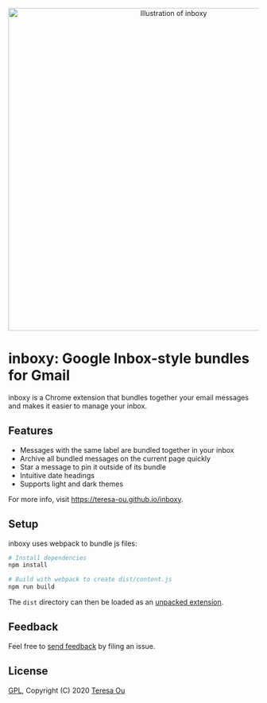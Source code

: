 <p align="center">
  <img width="650" src="https://github.com/teresa-ou/inboxy/blob/master/images/inboxy-illustration.png" alt="Illustration of inboxy">
</p>

# inboxy: Google Inbox-style bundles for Gmail

inboxy is a Chrome extension that bundles together your email messages and makes it easier to manage
your inbox.

## Features

* Messages with the same label are bundled together in your inbox
* Archive all bundled messages on the current page quickly
* Star a message to pin it outside of its bundle
* Intuitive date headings
* Supports light and dark themes

For more info, visit https://teresa-ou.github.io/inboxy.

## Setup

inboxy uses webpack to bundle js files:

```bash
# Install dependencies
npm install

# Build with webpack to create dist/content.js
npm run build
```

The `dist` directory can then be loaded as an [unpacked extension](https://developer.chrome.com/extensions/getstarted).

## Feedback

Feel free to [send feedback](https://github.com/teresa-ou/inboxy/issues) by filing an issue.

## License

[GPL](https://github.com/teresa-ou/inboxy/blob/master/COPYING), Copyright (C) 2020  [Teresa Ou](https://github.com/teresa-ou)
